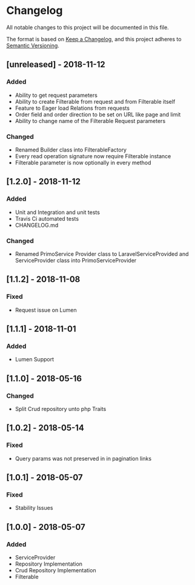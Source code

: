 # Changelog
All notable changes to this project will be documented in this file.

The format is based on [Keep a Changelog](https://keepachangelog.com/en/1.0.0/),
and this project adheres to [Semantic Versioning](https://semver.org/spec/v2.0.0.html).

## [unreleased] - 2018-11-12
### Added
- Ability to get request parameters
- Ability to create Filterable from request and from Filterable itself
- Feature to Eager load Relations from requests
- Order field and order direction to be set on URL like page and limit
- Ability to change name of the Filterable Request parameters
### Changed
- Renamed Builder class into FilterableFactory
- Every read operation signature now require Filterable instance
- Filterable parameter is now optionally in every method

## [1.2.0] - 2018-11-12
### Added
- Unit and Integration and unit tests
- Travis Ci automated tests
- CHANGELOG.md
### Changed
- Renamed PrimoService Provider class to LaravelServiceProvided and ServiceProvider class into PrimoServiceProvider

## [1.1.2] - 2018-11-08
### Fixed
- Request issue on Lumen

## [1.1.1] - 2018-11-01
### Added
- Lumen Support

## [1.1.0] - 2018-05-16
### Changed
- Split Crud repository unto php Traits

## [1.0.2] - 2018-05-14
### Fixed
- Query params was not preserved in in pagination links

## [1.0.1] - 2018-05-07
### Fixed
- Stability Issues

## [1.0.0] - 2018-05-07
### Added
- ServiceProvider
- Repository Implementation
- Crud Repository Implementation
- Filterable